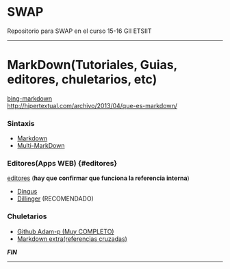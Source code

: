 # SWAP
Repositorio para SWAP en el curso 15-16 GII ETSIIT 

---

# MarkDown(Tutoriales, Guias, editores, chuletarios, etc)
[bing-markdown][busqueda]  
<http://hipertextual.com/archivo/2013/04/que-es-markdown/>

### Sintaxis
- [Markdown][sintaxis]
- [Multi-MarkDown][multimarkdown]

### Editores(Apps WEB)     {#editores}
[editores](#editores) (**hay que confirmar que funciona la referencia interna**)
- [Dingus][editor1]
- [Dillinger][editor2] (RECOMENDADO)

### Chuletarios
- [Github Adam-p (Muy COMPLETO)][chuletario1]
- [Markdown extra(referencias cruzadas)][chuletario2]

***FIN***

---

   [busqueda]: <https://www.bing.com/search?q=markdown&form=EDGNTC&qs=PF&cvid=a2c75ee37a644ca8b03e0667a93b6f8f&pq=markdown>
   [chuletario1]: <https://github.com/adam-p/markdown-here/wiki/Markdown-Cheatsheet>
   [chuletario2]: <https://warpedvisions.org/projects/markdown-cheat-sheet>
   [sintaxis]: <http://markdown.es/sintaxis-markdown/>
   [multimarkdown]: <http://markdown.es/multimarkdown/>
   [editor1]: <http://daringfireball.net/projects/markdown/dingus>
   [editor2]: <http://dillinger.io/>

